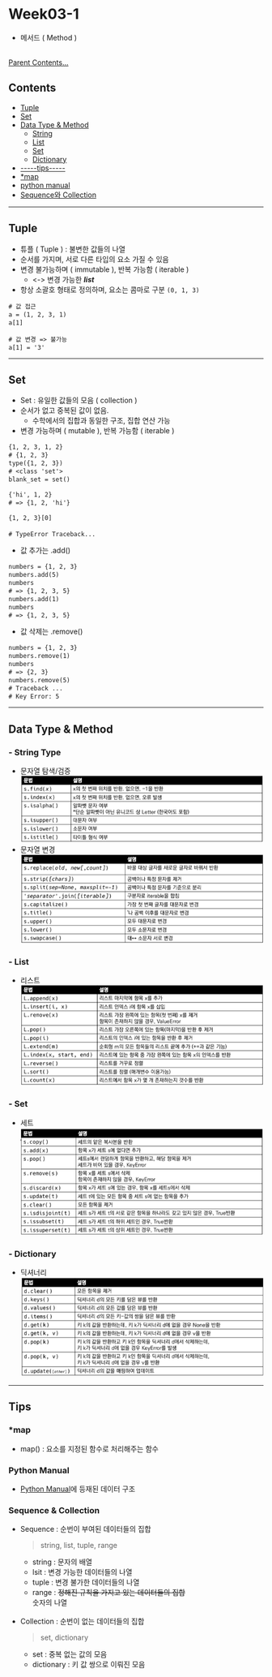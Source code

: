 # Week03-1
-   메서드 ( Method )

<br>[Parent Contents...](../README.md/#til-today-i-learned)

## Contents
- [Tuple](#tuple)
- [Set](#set)
- [Data Type & Method](#data-type--method)
    + [String](#string-type)
    + [List](#list)
    + [Set](#set-1)
    + [Dictionary](#dictionary)
- [-----tips-----](#tips)
- [*map](#map)
- [python manual](#python-manual)
- [Sequence와 Collection](#sequence--collection)
---

## Tuple
-   튜플 ( Tuple ) : 불변한 값들의 나열
-   순서를 가지며, 서로 다른 타입의 요소 가질 수 있음
-   변경 불가능하며 ( immutable ), 반복 가능함 ( iterable )
    -   <-> 변경 가능한 ***list***
-   항상 소괄호 형태로 정의하며, 요소는 콤마로 구분 `(0, 1, 3)`
```
# 값 접근
a = (1, 2, 3, 1)
a[1]

# 값 변경 => 불가능
a[1] = '3'
```

---

## Set
-   Set : 유일한 값들의 모음 ( collection )
-   순서가 없고 중복된 값이 없음.
    -   수학에서의 집합과 동일한 구조, 집합 연산 가능
-   변경 가능하며 ( mutable ), 반복 가능함 ( iterable )
```
{1, 2, 3, 1, 2}
# {1, 2, 3}
type({1, 2, 3})
# <class 'set'>
blank_set = set()
```
```
{'hi', 1, 2}
# => {1, 2, 'hi'}
```
```
{1, 2, 3}[0]

# TypeError Traceback...
```
-   값 추가는 .add()
```
numbers = {1, 2, 3}
numbers.add(5)
numbers
# => {1, 2, 3, 5}
numbers.add(1)
numbers
# => {1, 2, 3, 5}
```
-   값 삭제는 .remove()
```
numbers = {1, 2, 3}
numbers.remove(1)
numbers
# => {2, 3}
numbers.remove(5)
# Traceback ...
# Key Error: 5
```

---

## Data Type & Method

### - String Type
-   문자열 탐색/검증
![문법](img/01.png)
-   문자열 변경
![문법](img/02.png)

### - List
-   리스트
![문법](img/03.png)

### - Set
-   세트
![문법](img/04.png)

### - Dictionary
-   딕셔너리
![문법](img/05.png)
---

## Tips

### *map
-   map() : 요소를 지정된 함수로 처리해주는 함수

### Python Manual
-   [Python Manual](https://docs.python.org/ko/3/tutorial/datastructures.html#)에 등재된 데이터 구조

### Sequence & Collection
-   Sequence    : 순번이 부여된 데이터들의 집합
    >   string, list, tuple, range
    +   string  : 문자의 배열
    +   lsit    : 변경 가능한 데이터들의 나열
    +   tuple   : 변경 불가한 데이터들의 나열
    +   range   : ~~정해진 규칙을 가지고 있는 데이터들의 집합~~ <br>숫자의 나열
    <br><br>
-   Collection  : 순번이 없는 데이터들의 집합
    >   set, dictionary 
    +   set         : 중복 없는 값의 모음
    +   dictionary  : 키 값 쌍으로 이뤄진 모음
